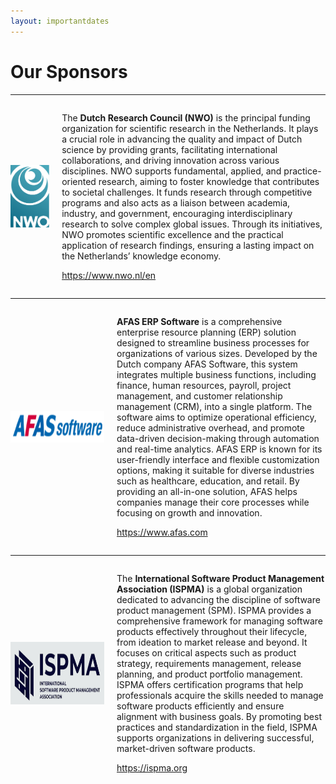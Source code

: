 ```yaml
---
layout: importantdates
---
```



<h1 class="display-4" style="text-align: left;">
	Our Sponsors
</h1>
<hr>

<div style="display: flex; align-items: center;">
    <img src="/assets/images/NWO.png" alt="" width="80" height="100" style="margin-right: 20px;">  
    <div>
    <p>    The <b>Dutch Research Council (NWO)</b> is the principal funding organization for scientific research in the Netherlands. It plays a crucial role in advancing the quality and impact of Dutch science by providing grants, facilitating international collaborations, and driving innovation across various disciplines. NWO supports fundamental, applied, and practice-oriented research, aiming to foster knowledge that contributes to societal challenges. It funds research through competitive programs and also acts as a liaison between academia, industry, and government, encouraging interdisciplinary research to solve complex global issues. Through its initiatives, NWO promotes scientific excellence and the practical application of research findings, ensuring a lasting impact on the Netherlands’ knowledge economy.</p>

 <p><a href="https://www.nwo.nl/en" target="_blank">https://www.nwo.nl/en</a></p>
    </div>

</div>

<hr>

<div style="display: flex; align-items: center;">
    <img src="/assets/images/afas.png" alt="" width="150" height="50" style="margin-right: 20px;">  
    <div>
    <p> <b>AFAS ERP Software</b> is a comprehensive enterprise resource planning (ERP) solution designed to streamline business processes for organizations of various sizes. Developed by the Dutch company AFAS Software, this system integrates multiple business functions, including finance, human resources, payroll, project management, and customer relationship management (CRM), into a single platform. The software aims to optimize operational efficiency, reduce administrative overhead, and promote data-driven decision-making through automation and real-time analytics. AFAS ERP is known for its user-friendly interface and flexible customization options, making it suitable for diverse industries such as healthcare, education, and retail. By providing an all-in-one solution, AFAS helps companies manage their core processes while focusing on growth and innovation.</p>

 <p><a href="https://www.afas.nl/" target="_blank">https://www.afas.com</a></p>
    </div>

</div>

<hr>

<div style="display: flex; align-items: center;">
    <img src="/assets/images/ISPMA1.png" alt="" width="150" height="100" style="margin-right: 20px;">  
    <div>
    <p> The <b>International Software Product Management Association (ISPMA)</b> is a global organization dedicated to advancing the discipline of software product management (SPM). ISPMA provides a comprehensive framework for managing software products effectively throughout their lifecycle, from ideation to market release and beyond. It focuses on critical aspects such as product strategy, requirements management, release planning, and product portfolio management. ISPMA offers certification programs that help professionals acquire the skills needed to manage software products efficiently and ensure alignment with business goals. By promoting best practices and standardization in the field, ISPMA supports organizations in delivering successful, market-driven software products.</p>

 <p><a href="https://ispma.org" target="_blank">https://ispma.org</a></p>
    </div>

</div>


